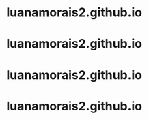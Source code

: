 # luanamorais2.github.io
# luanamorais2.github.io
# luanamorais2.github.io
# luanamorais2.github.io
